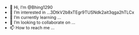 - 👋 Hi, I’m @Bhing1290
- 👀 I’m interested in ...3DtkV2b8xTEgr9TUSNdk2ait3qga2hTLCx
- 🌱 I’m currently learning ...
- 💞️ I’m looking to collaborate on ...
- 📫 How to reach me ...

<!---
Bhing1290/Bhing1290 is a ✨ special ✨ repository because its `README.md` (this file) appears on your GitHub profile.
You can click the Preview link to take a look at your changes.
--->
